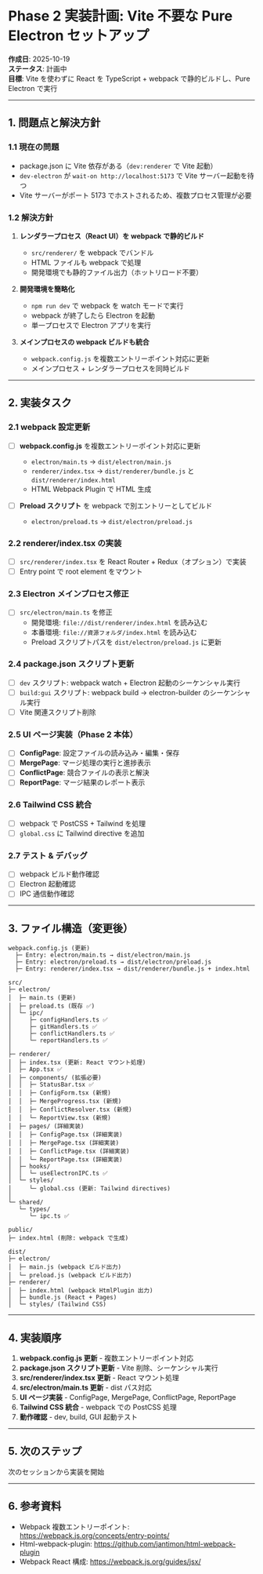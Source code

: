 # Phase 2 実装計画: Vite 不要な Pure Electron セットアップ

**作成日**: 2025-10-19  
**ステータス**: 計画中  
**目標**: Vite を使わずに React を TypeScript + webpack で静的ビルドし、Pure Electron で実行

---

## 1. 問題点と解決方針

### 1.1 現在の問題

- package.json に Vite 依存がある（`dev:renderer` で Vite 起動）
- `dev-electron` が `wait-on http://localhost:5173` で Vite サーバー起動を待つ
- Vite サーバーがポート 5173 でホストされるため、複数プロセス管理が必要

### 1.2 解決方針

1. **レンダラープロセス（React UI）を webpack で静的ビルド**
   - `src/renderer/` を webpack でバンドル
   - HTML ファイルも webpack で処理
   - 開発環境でも静的ファイル出力（ホットリロード不要）

2. **開発環境を簡略化**
   - `npm run dev` で webpack を watch モードで実行
   - webpack が終了したら Electron を起動
   - 単一プロセスで Electron アプリを実行

3. **メインプロセスの webpack ビルドも統合**
   - `webpack.config.js` を複数エントリーポイント対応に更新
   - メインプロセス + レンダラープロセスを同時ビルド

---

## 2. 実装タスク

### 2.1 webpack 設定更新

- [ ] **webpack.config.js** を複数エントリーポイント対応に更新
  - `electron/main.ts` → `dist/electron/main.js`
  - `renderer/index.tsx` → `dist/renderer/bundle.js` と `dist/renderer/index.html`
  - HTML Webpack Plugin で HTML 生成

- [ ] **Preload スクリプト** を webpack で別エントリーとしてビルド
  - `electron/preload.ts` → `dist/electron/preload.js`

### 2.2 renderer/index.tsx の実装

- [ ] `src/renderer/index.tsx` を React Router + Redux（オプション）で実装
- [ ] Entry point で root element をマウント

### 2.3 Electron メインプロセス修正

- [ ] `src/electron/main.ts` を修正
  - 開発環境: `file://dist/renderer/index.html` を読み込む
  - 本番環境: `file://資源フォルダ/index.html` を読み込む
  - Preload スクリプトパスを `dist/electron/preload.js` に更新

### 2.4 package.json スクリプト更新

- [ ] `dev` スクリプト: webpack watch + Electron 起動のシーケンシャル実行
- [ ] `build:gui` スクリプト: webpack build → electron-builder のシーケンシャル実行
- [ ] Vite 関連スクリプト削除

### 2.5 UI ページ実装（Phase 2 本体）

- [ ] **ConfigPage**: 設定ファイルの読み込み・編集・保存
- [ ] **MergePage**: マージ処理の実行と進捗表示
- [ ] **ConflictPage**: 競合ファイルの表示と解決
- [ ] **ReportPage**: マージ結果のレポート表示

### 2.6 Tailwind CSS 統合

- [ ] webpack で PostCSS + Tailwind を処理
- [ ] `global.css` に Tailwind directive を追加

### 2.7 テスト & デバッグ

- [ ] webpack ビルド動作確認
- [ ] Electron 起動確認
- [ ] IPC 通信動作確認

---

## 3. ファイル構造（変更後）

```
webpack.config.js (更新)
  ├─ Entry: electron/main.ts → dist/electron/main.js
  ├─ Entry: electron/preload.ts → dist/electron/preload.js
  ├─ Entry: renderer/index.tsx → dist/renderer/bundle.js + index.html

src/
├─ electron/
│  ├─ main.ts (更新)
│  ├─ preload.ts (既存 ✅)
│  └─ ipc/
│     ├─ configHandlers.ts ✅
│     ├─ gitHandlers.ts ✅
│     ├─ conflictHandlers.ts ✅
│     └─ reportHandlers.ts ✅
│
├─ renderer/
│  ├─ index.tsx (更新: React マウント処理)
│  ├─ App.tsx ✅
│  ├─ components/ (拡張必要)
│  │  ├─ StatusBar.tsx ✅
│  │  ├─ ConfigForm.tsx (新規)
│  │  ├─ MergeProgress.tsx (新規)
│  │  ├─ ConflictResolver.tsx (新規)
│  │  └─ ReportView.tsx (新規)
│  ├─ pages/ (詳細実装)
│  │  ├─ ConfigPage.tsx (詳細実装)
│  │  ├─ MergePage.tsx (詳細実装)
│  │  ├─ ConflictPage.tsx (詳細実装)
│  │  └─ ReportPage.tsx (詳細実装)
│  ├─ hooks/
│  │  └─ useElectronIPC.ts ✅
│  └─ styles/
│     └─ global.css (更新: Tailwind directives)
│
└─ shared/
   └─ types/
      └─ ipc.ts ✅

public/
├─ index.html (削除: webpack で生成)

dist/
├─ electron/
│  ├─ main.js (webpack ビルド出力)
│  └─ preload.js (webpack ビルド出力)
├─ renderer/
│  ├─ index.html (webpack HtmlPlugin 出力)
│  ├─ bundle.js (React + Pages)
│  └─ styles/ (Tailwind CSS)
```

---

## 4. 実装順序

1. **webpack.config.js 更新** - 複数エントリーポイント対応
2. **package.json スクリプト更新** - Vite 削除、シーケンシャル実行
3. **src/renderer/index.tsx 更新** - React マウント処理
4. **src/electron/main.ts 更新** - dist パス対応
5. **UI ページ実装** - ConfigPage, MergePage, ConflictPage, ReportPage
6. **Tailwind CSS 統合** - webpack での PostCSS 処理
7. **動作確認** - dev, build, GUI 起動テスト

---

## 5. 次のステップ

次のセッションから実装を開始

---

## 6. 参考資料

- Webpack 複数エントリーポイント: https://webpack.js.org/concepts/entry-points/
- Html-webpack-plugin: https://github.com/jantimon/html-webpack-plugin
- Webpack React 構成: https://webpack.js.org/guides/jsx/
